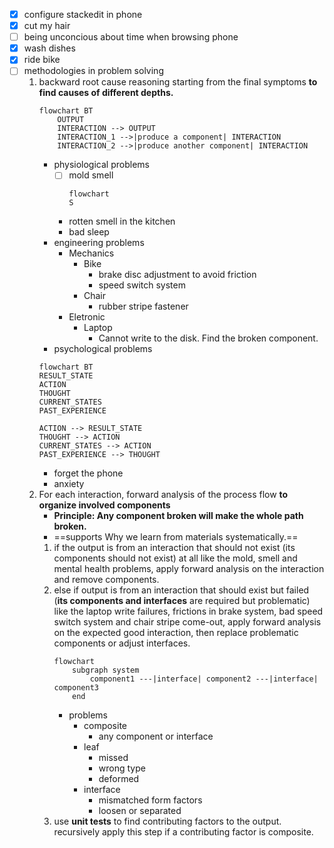 - [x] configure stackedit in phone
- [x] cut my hair
- [ ] being unconcious about time when browsing phone
- [x] wash dishes
- [x] ride bike
- [ ] methodologies in problem solving
  1. backward root cause reasoning starting from the final symptoms **to find causes of different depths.**
		```mermaid
		flowchart BT
			OUTPUT
			INTERACTION --> OUTPUT
			INTERACTION_1 -->|produce a component| INTERACTION
			INTERACTION_2 -->|produce another component| INTERACTION
		```
	   - physiological problems
         - [ ] mold smell
			```mermaid
			flowchart
			S
			```
         - rotten smell in the kitchen
         - bad sleep
       - engineering problems 
         - Mechanics
           - Bike
             - brake disc adjustment to avoid friction
             - speed switch system 
           - Chair
             - rubber stripe fastener
         - Eletronic
	       - Laptop
	         - Cannot write to the disk. Find the broken component.  
       - psychological problems
		```mermaid
		flowchart BT
		RESULT_STATE
		ACTION
		THOUGHT
	    CURRENT_STATES
	    PAST_EXPERIENCE
		
		ACTION --> RESULT_STATE
		THOUGHT --> ACTION
		CURRENT_STATES --> ACTION
		PAST_EXPERIENCE --> THOUGHT 
		```
	   - forget the phone
	   - anxiety	
  2. For each interaction, forward analysis of the process flow **to organize involved components** 
     - **Principle: Any component broken will make the whole path broken.**
     - ==supports Why we learn from materials systematically.==
     1. if the output is from an interaction that should not exist (its components should not exist) at all like the mold, smell and mental health problems, apply forward analysis on the interaction and remove components.
     2. else if output is from an interaction that should exist but failed (**its components and interfaces** are required but problematic) like the laptop write failures, frictions in brake system, bad speed switch system and chair stripe come-out, apply forward analysis on the expected good interaction, then replace problematic components or adjust interfaces.
		```mermaid
		flowchart 
			subgraph system
				component1 ---|interface| component2 ---|interface| component3
			end
		```
		- problems
		  - composite
		    - any component or interface
		  - leaf
		    - missed
		    - wrong type
		    - deformed
		  - interface
		    - mismatched form factors
		    - loosen or separated       
     3. use **unit tests** to find contributing factors to the output. recursively apply this step if a contributing factor is composite.
     
<!--stackedit_data:
eyJoaXN0b3J5IjpbLTg5NTgyNTAsLTEyOTg3MDY3ODcsLTExMj
gxMDk3NzcsLTEyMTg3NTQ4MjksLTYxNjg2NTU1N119
-->